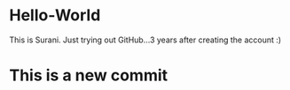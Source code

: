 # Hello-World
This is Surani. Just trying out GitHub...3 years after creating the account :)

# This is a new commit
